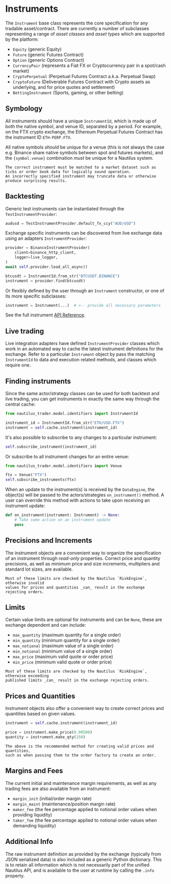 # Instruments

The `Instrument` base class represents the core specification for any tradable asset/contract. There are
currently a number of subclasses representing a range of _asset classes_ and _asset types_ which are supported by the platform:
- `Equity` (generic Equity)
- `Future` (generic Futures Contract)
- `Option` (generic Options Contract)
- `CurrencyPair` (represents a Fiat FX or Cryptocurrency pair in a spot/cash market)
- `CryptoPerpetual` (Perpetual Futures Contract a.k.a. Perpetual Swap)
- `CryptoFuture` (Deliverable Futures Contract with Crypto assets as underlying, and for price quotes and settlement)
- `BettingInstrument` (Sports, gaming, or other betting)

## Symbology
All instruments should have a unique `InstrumentId`, which is made up of both the native symbol, and venue ID, separated by a period.
For example, on the FTX crypto exchange, the Ethereum Perpetual Futures Contract has the instrument ID `ETH-PERP.FTX`.

All native symbols _should_ be unique for a venue (this is not always the case e.g. Binance share native symbols between spot and futures markets), 
and the `{symbol.venue}` combination _must_ be unique for a Nautilus system.

```{warning}
The correct instrument must be matched to a market dataset such as ticks or order book data for logically sound operation.
An incorrectly specified instrument may truncate data or otherwise produce surprising results.
```

## Backtesting
Generic test instruments can be instantiated through the `TestInstrumentProvider`:

```python
audusd = TestInstrumentProvider.default_fx_ccy("AUD/USD")
```

Exchange specific instruments can be discovered from live exchange data using an adapters `InstrumentProvider`:

```python
provider = BinanceInstrumentProvider(
    client=binance_http_client,
    logger=live_logger,
)
await self.provider.load_all_async()

btcusdt = InstrumentId.from_str("BTCUSDT.BINANCE")
instrument = provider.find(btcusdt)
```

Or flexibly defined by the user through an `Instrument` constructor, or one of its more specific subclasses:

```python
instrument = Instrument(...)  # <-- provide all necessary parameters
```
See the full instrument [API Reference](../api_reference/model/instruments.md).

## Live trading
Live integration adapters have defined `InstrumentProvider` classes which work in an automated way to cache the 
latest instrument definitions for the exchange. Refer to a particular `Instrument` 
object by pass the matching `InstrumentId` to data and execution related methods, and classes which require one.

## Finding instruments
Since the same actor/strategy classes can be used for both backtest and live trading, you can
get instruments in exactly the same way through the central cache:

```python
from nautilus_trader.model.identifiers import InstrumentId

instrument_id = InstrumentId.from_str("ETH/USD.FTX")
instrument = self.cache.instrument(instrument_id)
```

It's also possible to subscribe to any changes to a particular instrument:
```python
self.subscribe_instrument(instrument_id)
```

Or subscribe to all instrument changes for an entire venue:
```python
from nautilus_trader.model.identifiers import Venue

ftx = Venue("FTX")
self.subscribe_instruments(ftx)
```

When an update to the instrument(s) is received by the `DataEngine`, the object(s) will
be passed to the actors/strategies `on_instrument()` method. A user can override this method with actions
to take upon receiving an instrument update:

```python
def on_instrument(instrument: Instrument) -> None:
    # Take some action on an instrument update
    pass
```

## Precisions and Increments
The instrument objects are a convenient way to organize the specification of an
instrument through _read-only_ properties. Correct price and quantity precisions, as well as 
minimum price and size increments, multipliers and standard lot sizes, are available.

```{note}
Most of these limits are checked by the Nautilus `RiskEngine`, otherwise invalid
values for prices and quantities _can_ result in the exchange rejecting orders.
```

## Limits
Certain value limits are optional for instruments and can be `None`, these are exchange
dependent and can include:
- `max_quantity` (maximum quantity for a single order)
- `min_quantity` (minimum quantity for a single order)
- `max_notional` (maximum value of a single order)
- `min_notional` (minimum value of a single order)
- `max_price` (maximum valid quote or order price)
- `min_price` (minimum valid quote or order price)

```{note}
Most of these limits are checked by the Nautilus `RiskEngine`, otherwise exceeding
published limits _can_ result in the exchange rejecting orders.
```

## Prices and Quantities
Instrument objects also offer a convenient way to create correct prices
and quantities based on given values.

```python
instrument = self.cache.instrument(instrument_id)

price = instrument.make_price(0.90500)
quantity = instrument.make_qty(150)
```

```{tip}
The above is the recommended method for creating valid prices and quantities, 
such as when passing them to the order factory to create an order.
```

## Margins and Fees
The current initial and maintenance margin requirements, as well as any trading 
fees are also available from an instrument:
- `margin_init` (initial/order margin rate)
- `margin_maint` (maintenance/position margin rate)
- `maker_fee` (the fee percentage applied to notional order values when providing liquidity)
- `taker_fee` (the fee percentage applied to notional order values when demanding liquidity)

## Additional Info
The raw instrument definition as provided by the exchange (typically from JSON serialized data) is also
included as a generic Python dictionary. This is to retain all information
which is not necessarily part of the unified Nautilus API, and is available to the user
at runtime by calling the `.info` property.
